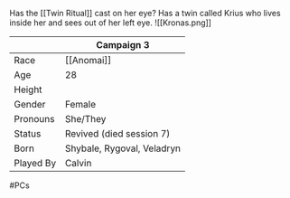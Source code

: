 Has the [[Twin Ritual]] cast on her eye? Has a twin called Krius who lives inside her and sees out of her left eye.
![[Kronas.png]]

|           | Campaign 3                 |
| --------- | -------------------------- |
| Race      | [[Anomai]]                 |
| Age       | 28                         |
| Height    |                            |
| Gender    | Female                     |
| Pronouns  | She/They                   |
| Status    | Revived (died session 7)   |
| Born      | Shybale, Rygoval, Veladryn |
| Played By | Calvin                     |
#PCs
